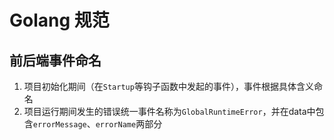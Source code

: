 # Golang 规范

## 前后端事件命名

1. 项目初始化期间（在`Startup`等钩子函数中发起的事件），事件根据具体含义命名
2. 项目运行期间发生的错误统一事件名称为`GlobalRuntimeError`，并在data中包含`errorMessage`、`errorName`两部分